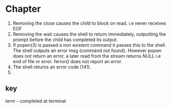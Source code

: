 Chapter 
=========
1. Removing the close causes the child to block on read. i.e never receives EOF
2. Removing the wait causes the shell to return immediately, outputting the
   prompt before the child has completed its output. 
3. If popen(3) is passed a non existent command it passes this to the shell. The
   shell outputs an error msg (command not found). However popen does not
   return an error, a later read from the stream returns NULL i.e end of file or
   error. ferror() does not report an error.
4. The shell returns an error code (141).
5.    

key 
---
term - completed at terminal
